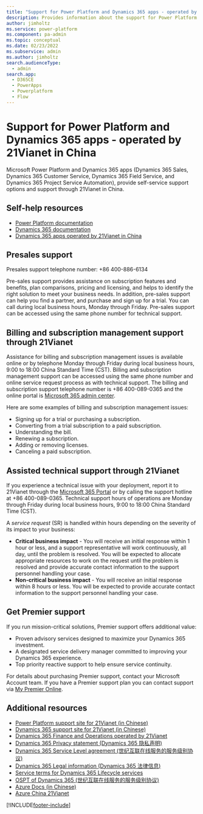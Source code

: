 ```yaml
---
title: "Support for Power Platform and Dynamics 365 apps - operated by 21Vianet in China  | MicrosoftDocs"
description: Provides information about the support for Power Platform and Dynamics 365 apps ((Dynamics 365 Sales, Dynamics 365 Customer Service, Dynamics 365 Field Service, and Dynamics 365 Project Service Automation) that are operated by 21Vianet in China 
author: jimholtz
ms.service: power-platform
ms.component: pa-admin
ms.topic: conceptual
ms.date: 02/23/2022
ms.subservice: admin
ms.author: jimholtz
search.audienceType: 
  - admin
search.app:
  - D365CE
  - PowerApps
  - Powerplatform
  - Flow
---
```

# Support for Power Platform and Dynamics 365 apps - operated by 21Vianet in China

Microsoft Power Platform and Dynamics 365 apps (Dynamics 365 Sales, Dynamics 365 Customer Service, Dynamics 365 Field Service, and Dynamics 365 Project Service Automation), provide self-service support options and support through 21Vianet in China.

## Self-help resources

- [Power Platform documentation](/power-platform/)
- [Dynamics 365 documentation](/dynamics365/)
- [Dynamics 365 apps operated by 21Vianet in China](about-microsoft-cloud-china.md)

## Presales support

Presales support telephone number: +86 400-886-6134

Pre-sales support provides assistance on subscription features and benefits, plan comparisons, pricing and licensing, and helps to identify the right solution to meet your business needs. In addition, pre-sales support can help you find a partner, and purchase and sign up for a trial. You can call during local business hours, Monday through Friday. Pre-sales support can be accessed using the same phone number for technical support. 

## Billing and subscription management support through 21Vianet

Assistance for billing and subscription management issues is available online or by telephone Monday through Friday during local business hours, 9:00 to 18:00 China Standard Time (CST). Billing and subscription management support can be accessed using the same phone number and online service request process as with technical support. The billing and subscription support telephone number is +86 400-089-0365 and the online portal is [Microsoft 365 admin center](https://admin.microsoft.com).

Here are some examples of billing and subscription management issues:

- Signing up for a trial or purchasing a subscription.
- Converting from a trial subscription to a paid subscription.
- Understanding the bill.
- Renewing a subscription.
- Adding or removing licenses.
- Canceling a paid subscription.

## Assisted technical support through 21Vianet

If you experience a technical issue with your deployment, report it to 21Vianet through the [Microsoft 365 Portal](https://portal.partner.microsoftonline.cn/) or by calling the support hotline at +86 400-089-0365. Technical support hours of operations are Monday through Friday during local business hours, 9:00 to 18:00 China Standard Time (CST).

A *service request* (SR) is handled within hours depending on the severity of its impact to your business:

- **Critical business impact** - You will receive an initial response within 1 hour or less, and a support representative will work continuously, all day, until the problem is resolved. You will be expected to allocate appropriate resources to work on the request until the problem is resolved and provide accurate contact information to the support personnel handling your case.
- **Non-critical business impact** - You will receive an initial response within 8 hours or less. You will be expected to provide accurate contact information to the support personnel handling your case.

## Get Premier support

If you run mission-critical solutions, Premier support offers additional value:

- Proven advisory services designed to maximize your Dynamics 365 investment.
- A designated service delivery manager committed to improving your Dynamics 365 experience.
- Top priority reactive support to help ensure service continuity.

For details about purchasing Premier support, contact your Microsoft Account team. If you have a Premier support plan you can contact support via [My Premier Online](https://support.microsoft.com/premier).

## Additional resources
- [Power Platform support site for 21Vianet (in Chinese)](https://www.21vbluecloud.com/powerplatform/)
- [Dynamics 365 support site for 21Vianet (in Chinese)](https://www.21vbluecloud.com/Dynamics365/)
- [Dynamics 365 Finance and Operations operated by 21Vianet](/dynamics365/unified-operations/dev-itpro/deployment/china-local-deployment)
- [Dynamics 365 Privacy statement (Dynamics 365 隐私声明)](https://www.21vbluecloud.com/Dynamics365/d365-privacy/)
- [Dynamics 365 Service Level agreement (世纪互联在线服务的服务级别协议)](https://www.21vbluecloud.com/Dynamics365/d365-sla/)
- [Dynamics 365  Legal information	(Dynamics 365 法律信息)](https://www.21vbluecloud.com/Dynamics365/dynamics365-legal/)
- [Service terms for Dynamics 365 Lifecycle services](https://www.21vbluecloud.com/dynamics365/d365-landing/)
- [OSPT of Dynamics 365 (世纪互联在线服务的服务级别协议)](https://www.21vbluecloud.com/ostpt/)
- [Azure Docs (in Chinese)](https://docs.azure.cn/zh-cn/)
- [Azure China 21Vianet](/azure/china/china-welcome)


[!INCLUDE[footer-include](../includes/footer-banner.md)]
